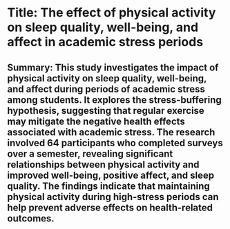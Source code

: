# Title: The effect of physical activity on sleep quality, well-being, and affect in academic stress periods

## Summary: This study investigates the impact of physical activity on sleep quality, well-being, and affect during periods of academic stress among students. It explores the stress-buffering hypothesis, suggesting that regular exercise may mitigate the negative health effects associated with academic stress. The research involved 64 participants who completed surveys over a semester, revealing significant relationships between physical activity and improved well-being, positive affect, and sleep quality. The findings indicate that maintaining physical activity during high-stress periods can help prevent adverse effects on health-related outcomes.